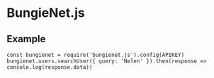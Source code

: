 # BungieNet.js

## Example

```
const bungienet = require('bungienet.js').config(APIKEY)
bungienet.users.searchUser({ query: 'Nelen' }).then(response => console.log(response.data))
```
